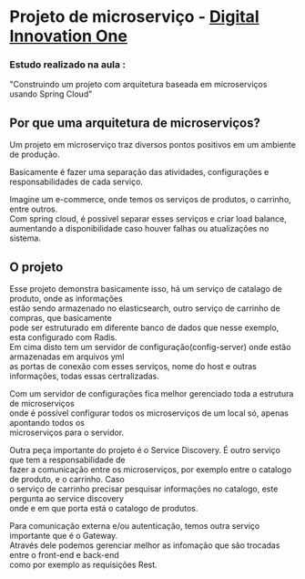 # Projeto de microserviço - [Digital Innovation One](https://digitalinnovation.one/)

### Estudo realizado na aula :
"Construindo um projeto com arquitetura baseada em microserviços usando Spring Cloud"


## Por que uma arquitetura de microserviços?

Um projeto em microserviço traz diversos pontos positivos em um ambiente de produção. 

Basicamente é fazer uma separação das atividades, configurações e responsabilidades de cada serviço.

Imagine um e-commerce, onde temos os serviços de produtos, o carrinho, entre outros. <br>
Com spring cloud, é possivel separar esses serviços e criar load balance, <br>
aumentando a disponibilidade caso houver falhas ou atualizações no sistema.


## O projeto

Esse projeto demonstra basicamente isso, há um serviço de catalago de produto, onde as informações<br>
estão sendo armazenado no elasticsearch, outro serviço de carrinho de compras, que basicamente<br>
pode ser estruturado em diferente banco de dados que nesse exemplo, esta configurado com Radis. <br>
Em cima disto tem um servidor de configuração(config-server) onde estão armazenadas em arquivos yml <br>
as portas de conexão com esses serviços, nome do host e outras informações, todas essas certralizadas.

Com um servidor de configurações fica melhor gerenciado toda a estrutura de microserviços<br>
onde é possível configurar todos os microserviços de um local só, apenas apontando todos os <br>
microserviços para o servidor.

Outra peça importante do projeto é o Service Discovery. É outro serviço que tem a responsabilidade de<br>
fazer a comunicação entre os microserviços, por exemplo entre o catalogo de produto, e o carrinho. Caso<br>
o serviço de carrinho precisar pesquisar informações no catalogo, este pergunta ao service discovery<br>
onde e em que porta está o catalogo de produtos.

Para comunicação externa e/ou autenticação, temos outra serviço importante que é o Gateway.<br>
Através dele podemos gerenciar melhor as infomação que são trocadas entre o front-end e back-end<br>
como por exemplo as requisições Rest.

